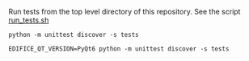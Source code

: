 
Run tests from the top level directory of this repository. See the script
[run_tests.sh](/run_tests.sh)

```
python -m unittest discover -s tests
```

```
EDIFICE_QT_VERSION=PyQt6 python -m unittest discover -s tests
```